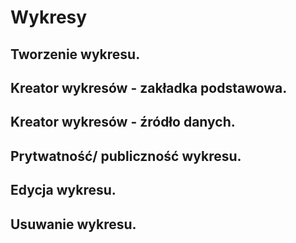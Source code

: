 # Wykresy

## Tworzenie wykresu.

## Kreator wykresów - zakładka podstawowa.

## Kreator wykresów - źródło danych.

## Prytwatność/ publiczność wykresu.

## Edycja wykresu.

## Usuwanie wykresu.
